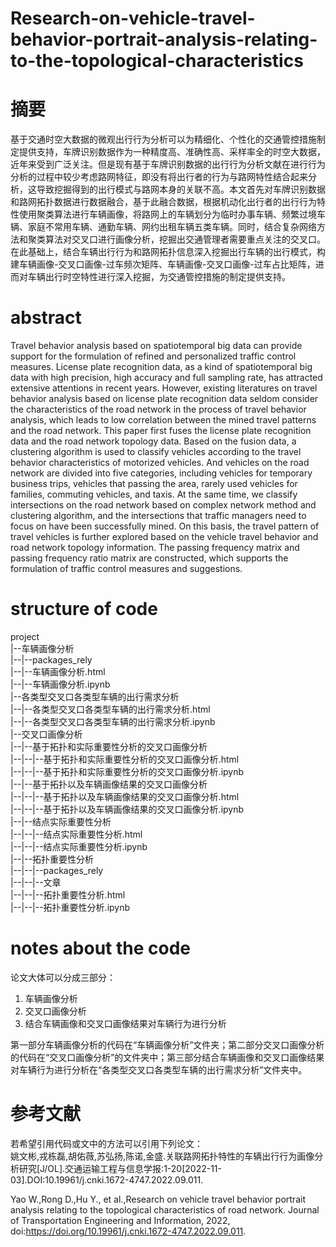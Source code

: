 # Research-on-vehicle-travel-behavior-portrait-analysis-relating-to-the-topological-characteristics

# 摘要
基于交通时空大数据的微观出行行为分析可以为精细化、个性化的交通管控措施制定提供支持，车牌识别数据作为一种精度高、准确性高、采样率全的时空大数据，近年来受到广泛关注。但是现有基于车牌识别数据的出行行为分析文献在进行行为分析的过程中较少考虑路网特征，即没有将出行者的行为与路网特性结合起来分析，这导致挖掘得到的出行模式与路网本身的关联不高。本文首先对车牌识别数据和路网拓扑数据进行数据融合，基于此融合数据，根据机动化出行者的出行行为特性使用聚类算法进行车辆画像，将路网上的车辆划分为临时办事车辆、频繁过境车辆、家庭不常用车辆、通勤车辆、网约出租车辆五类车辆。同时，结合复杂网络方法和聚类算法对交叉口进行画像分析，挖掘出交通管理者需要重点关注的交叉口。在此基础上，结合车辆出行行为和路网拓扑信息深入挖掘出行车辆的出行模式，构建车辆画像-交叉口画像-过车频次矩阵、车辆画像-交叉口画像-过车占比矩阵，进而对车辆出行时空特性进行深入挖掘，为交通管控措施的制定提供支持。

# abstract
Travel behavior analysis based on spatiotemporal big data can provide support for the formulation of refined and personalized traffic control measures. License plate recognition data, as a kind of spatiotemporal big data with high precision, high accuracy and full sampling rate, has attracted extensive attentions in recent years. However, existing literatures on travel behavior analysis based on license plate recognition data seldom consider the characteristics of the road network in the process of travel behavior analysis, which leads to low correlation between the mined travel patterns and the road network. This paper first fuses the license plate recognition data and the road network topology data. Based on the fusion data, a clustering algorithm is used to classify vehicles according to the travel behavior characteristics of motorized vehicles. And vehicles on the road network are divided into five categories, including vehicles for temporary business trips, vehicles that passing the area, rarely used vehicles for families, commuting vehicles, and taxis. At the same time, we classify intersections on the road network based on complex network method and clustering algorithm, and the intersections that traffic managers need to focus on have been successfully mined. On this basis, the travel pattern of travel vehicles is further explored based on the vehicle travel behavior and road network topology information. The passing frequency matrix and passing frequency ratio matrix are constructed, which supports the formulation of traffic control measures and suggestions.

# structure of code
project  
|--车辆画像分析  
|--|--packages_rely  
|--|--车辆画像分析.html  
|--|--车辆画像分析.ipynb  
|--各类型交叉口各类型车辆的出行需求分析  
|--|--各类型交叉口各类型车辆的出行需求分析.html  
|--|--各类型交叉口各类型车辆的出行需求分析.ipynb  
|--交叉口画像分析  
|--|--基于拓扑和实际重要性分析的交叉口画像分析  
|--|--|--基于拓扑和实际重要性分析的交叉口画像分析.html  
|--|--|--基于拓扑和实际重要性分析的交叉口画像分析.ipynb  
|--|--基于拓扑以及车辆画像结果的交叉口画像分析  
|--|--|--基于拓扑以及车辆画像结果的交叉口画像分析.html  
|--|--|--基于拓扑以及车辆画像结果的交叉口画像分析.ipynb  
|--|--结点实际重要性分析  
|--|--|--结点实际重要性分析.html  
|--|--|--结点实际重要性分析.ipynb  
|--|--拓扑重要性分析  
|--|--|--packages_rely  
|--|--|--文章  
|--|--|--拓扑重要性分析.html  
|--|--|--拓扑重要性分析.ipynb  
  
# notes about the code
论文大体可以分成三部分：
1. 车辆画像分析  
2. 交叉口画像分析   
3. 结合车辆画像和交叉口画像结果对车辆行为进行分析  
 
第一部分车辆画像分析的代码在“车辆画像分析”文件夹；第二部分交叉口画像分析的代码在“交叉口画像分析”的文件夹中；第三部分结合车辆画像和交叉口画像结果对车辆行为进行分析在“各类型交叉口各类型车辆的出行需求分析”文件夹中。  

# 参考文献
若希望引用代码或文中的方法可以引用下列论文：  
姚文彬,戎栋磊,胡佑薇,苏弘扬,陈诺,金盛.关联路网拓扑特性的车辆出行行为画像分析研究[J/OL].交通运输工程与信息学报:1-20[2022-11-03].DOI:10.19961/j.cnki.1672-4747.2022.09.011.

Yao W.,Rong D.,Hu Y., et al.,Research on vehicle travel behavior portrait analysis relating to the topological characteristics of road network. Journal of Transportation Engineering and Information, 2022, doi:https://doi.org/10.19961/j.cnki.1672-4747.2022.09.011.
